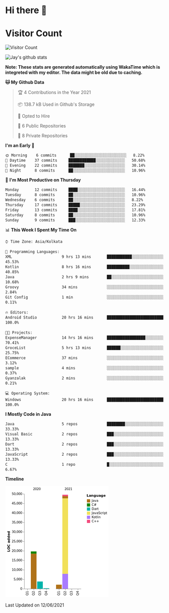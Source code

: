 # Hi there 👋 

# Visitor Count
![Visitor Count](https://profile-counter.glitch.me/jay-buddhdev/count.svg)

![Jay's github stats](https://github-readme-stats.vercel.app/api?username=jay-buddhdev&show_icons=true&theme=chartreuse-dark)

**Note: These stats are generated automatically using WakaTime which is integreted with my editor. The data might be old due to caching.**

<!--START_SECTION:waka-->
**🐱 My Github Data** 

> 🏆 4 Contributions in the Year 2021
 > 
> 📦 138.7 kB Used in Github's Storage 
 > 
> 💼 Opted to Hire
 > 
> 📜 6 Public Repositories 
 > 
> 🔑 8 Private Repositories  
 > 
**I'm an Early 🐤** 

```text
🌞 Morning    6 commits      ██░░░░░░░░░░░░░░░░░░░░░░░   8.22% 
🌆 Daytime    37 commits     ████████████░░░░░░░░░░░░░   50.68% 
🌃 Evening    22 commits     ███████░░░░░░░░░░░░░░░░░░   30.14% 
🌙 Night      8 commits      ██░░░░░░░░░░░░░░░░░░░░░░░   10.96%

```
📅 **I'm Most Productive on Thursday** 

```text
Monday       12 commits     ████░░░░░░░░░░░░░░░░░░░░░   16.44% 
Tuesday      8 commits      ██░░░░░░░░░░░░░░░░░░░░░░░   10.96% 
Wednesday    6 commits      ██░░░░░░░░░░░░░░░░░░░░░░░   8.22% 
Thursday     17 commits     █████░░░░░░░░░░░░░░░░░░░░   23.29% 
Friday       13 commits     ████░░░░░░░░░░░░░░░░░░░░░   17.81% 
Saturday     8 commits      ██░░░░░░░░░░░░░░░░░░░░░░░   10.96% 
Sunday       9 commits      ███░░░░░░░░░░░░░░░░░░░░░░   12.33%

```


📊 **This Week I Spent My Time On** 

```text
⌚︎ Time Zone: Asia/Kolkata

💬 Programming Languages: 
XML                      9 hrs 13 mins       ███████████░░░░░░░░░░░░░░   45.53% 
Kotlin                   8 hrs 16 mins       ██████████░░░░░░░░░░░░░░░   40.85% 
Java                     2 hrs 9 mins        ██░░░░░░░░░░░░░░░░░░░░░░░   10.68% 
Groovy                   34 mins             ░░░░░░░░░░░░░░░░░░░░░░░░░   2.84% 
Git Config               1 min               ░░░░░░░░░░░░░░░░░░░░░░░░░   0.11%

🔥 Editors: 
Android Studio           20 hrs 16 mins      █████████████████████████   100.0%

🐱‍💻 Projects: 
ExpenseManager           14 hrs 16 mins      █████████████████░░░░░░░░   70.41% 
GroceList                5 hrs 13 mins       ██████░░░░░░░░░░░░░░░░░░░   25.75% 
ECommerce                37 mins             ░░░░░░░░░░░░░░░░░░░░░░░░░   3.12% 
sample                   4 mins              ░░░░░░░░░░░░░░░░░░░░░░░░░   0.37% 
Gyanzalak                2 mins              ░░░░░░░░░░░░░░░░░░░░░░░░░   0.21%

💻 Operating System: 
Windows                  20 hrs 16 mins      █████████████████████████   100.0%

```

**I Mostly Code in Java** 

```text
Java                     5 repos             ████████░░░░░░░░░░░░░░░░░   33.33% 
Visual Basic             2 repos             ███░░░░░░░░░░░░░░░░░░░░░░   13.33% 
Dart                     2 repos             ███░░░░░░░░░░░░░░░░░░░░░░   13.33% 
JavaScript               2 repos             ███░░░░░░░░░░░░░░░░░░░░░░   13.33% 
C                        1 repo              █░░░░░░░░░░░░░░░░░░░░░░░░   6.67%

```


**Timeline**

![Chart not found](https://raw.githubusercontent.com/jay-buddhdev/jay-buddhdev/master/charts/bar_graph.png) 


 Last Updated on 12/06/2021
<!--END_SECTION:waka-->


